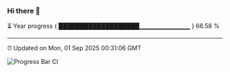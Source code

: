 ### Hi there 👋

⏳ Year progress { ███████████████████▁▁▁▁▁▁▁▁▁▁▁ } 66.58 %

---

⏰ Updated on Mon, 01 Sep 2025 00:31:06 GMT

![Progress Bar CI](https://github.com/liununu/liununu/workflows/Progress%20Bar%20CI/badge.svg)
